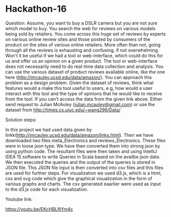 # Hackathon-16
Question:
Assume, you want to buy a DSLR camera but you are not sure which model to buy. You search the web for reviews on various models being sold by retailers. You come across this huge set of reviews by experts on various online review sites and those posted by consumers of the product on the sites of various online retailers. More often than not, going through all the reviews is exhausting and confusing, if not overwhelming. Won't it be useful if we had a tool or web-interface, which could do this for us and offer us an opinion on a given product. The tool or web-interface does not necessarily need to do real-time data collection and analysis. You can use the various dataset of product reviews available online, like the one here (http://jmcauley.ucsd.edu/data/amazon/). You can approach this problem as a design problem. Given the dataset of reviews, think what features would a make this tool useful to users, e.g, how would a user interact with this tool and the type of opinions that he would like to receive from the tool. If you can't access the data from the given link above. Either send request to Julian McAuley (julian.mcauley@gmail.com) or use the dataset from http://times.cs.uiuc.edu/~wang296/Data/  							

Solution steps:

In this project we had used data given by linkk(http://jmcauley.ucsd.edu/data/amazon/links.html).
Then we have downloaded two files meta_Electronics and reviews_Electronics. These files were in loose json type.
We have then converted them into strong json by using python code.
The resultant files were then taken and using IntelliJ IDEA 15 software to write Queries in Scala based on the availbe json data.
We then executed the queries and the output of the queries is stored in JSON file.
This JSON file input is then converted into csv files and this files are used for further steps.
For visualization we used d3.js, which is a html, css and svg code which give the graphical visualization in the form of various graphs and charts.
The csv generated eaarlier were used as input to the d3.js code for each visualization.

Youtube link:

https://youtu.be/EKcHBLNYm4c





